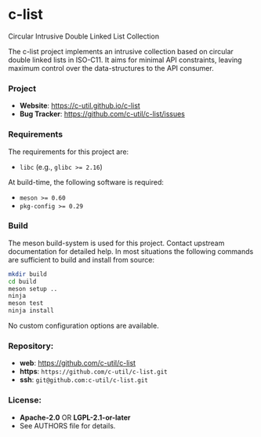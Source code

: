 c-list
======

Circular Intrusive Double Linked List Collection

The c-list project implements an intrusive collection based on circular double
linked lists in ISO-C11. It aims for minimal API constraints, leaving maximum
control over the data-structures to the API consumer.

### Project

 * **Website**: <https://c-util.github.io/c-list>
 * **Bug Tracker**: <https://github.com/c-util/c-list/issues>

### Requirements

The requirements for this project are:

 * `libc` (e.g., `glibc >= 2.16`)

At build-time, the following software is required:

 * `meson >= 0.60`
 * `pkg-config >= 0.29`

### Build

The meson build-system is used for this project. Contact upstream
documentation for detailed help. In most situations the following
commands are sufficient to build and install from source:

```sh
mkdir build
cd build
meson setup ..
ninja
meson test
ninja install
```

No custom configuration options are available.

### Repository:

 - **web**:   <https://github.com/c-util/c-list>
 - **https**: `https://github.com/c-util/c-list.git`
 - **ssh**:   `git@github.com:c-util/c-list.git`

### License:

 - **Apache-2.0** OR **LGPL-2.1-or-later**
 - See AUTHORS file for details.
